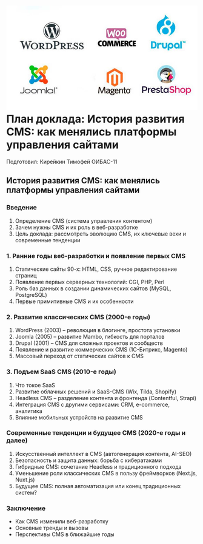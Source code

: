![CMS](CMS.jpg)
План доклада: История развития CMS: как менялись платформы управления сайтами
==

Подготовил: Кирейкин Тимофей ОИБАС-11

## История развития CMS: как менялись платформы управления сайтами

### Введение
1. Определение CMS (система управления контентом)
1. Зачем нужны CMS и их роль в веб-разработке
1. Цель доклада: рассмотреть эволюцию CMS, их ключевые вехи и современные тенденции

### 1. Ранние годы веб-разработки и появление первых CMS
1. Статические сайты 90-х: HTML, CSS, ручное редактирование страниц
1. Появление первых серверных технологий: CGI, PHP, Perl
1. Роль баз данных в создании динамических сайтов (MySQL, PostgreSQL)
1. Первые примитивные CMS и их особенности

### 2. Развитие классических CMS (2000-е годы)
1. WordPress (2003) – революция в блогинге, простота установки
1. Joomla (2005) – развитие Mambo, гибкость для порталов
1. Drupal (2001) – CMS для сложных проектов и сообществ
1. Появление и развитие коммерческих CMS (1C-Битрикс, Magento)
1. Массовый переход от статических сайтов к CMS

### 3. Подъем SaaS CMS (2010-е годы)
1. Что токое SaaS
1. Развитие облачных решений и SaaS-CMS (Wix, Tilda, Shopify)
1. Headless CMS – разделение контента и фронтенда (Contentful, Strapi)
1. Интеграция CMS с другими сервисами: CRM, e-commerce, аналитика
1. Влияние мобильных устройств на развитие CMS

### Современные тенденции и будущее CMS (2020-е годы и далее)
1. Искусственный интеллект в CMS (автогенерация контента, AI-SEO)
1. Безопасность и защита данных: борьба с кибератаками
1. Гибридные CMS: сочетание Headless и традиционного подхода
1. Уменьшение роли классических CMS в пользу фреймворков (Next.js, Nuxt.js)
1. Будущее CMS: полная автоматизация или конец традиционных систем?

### Заключение
+ Как CMS изменили веб-разработку
+ Основные тренды и вызовы
+ Перспективы CMS в ближайшие годы
